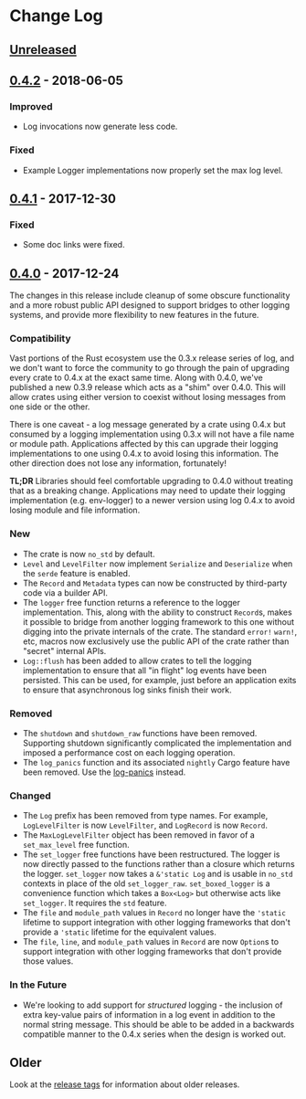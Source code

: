 # Change Log

## [Unreleased]

## [0.4.2] - 2018-06-05

### Improved

* Log invocations now generate less code.

### Fixed

* Example Logger implementations now properly set the max log level.

## [0.4.1] - 2017-12-30

### Fixed

* Some doc links were fixed.

## [0.4.0] - 2017-12-24

The changes in this release include cleanup of some obscure functionality and a more robust public
API designed to support bridges to other logging systems, and provide more flexibility to new
features in the future.

### Compatibility

Vast portions of the Rust ecosystem use the 0.3.x release series of log, and we don't want to force
the community to go through the pain of upgrading every crate to 0.4.x at the exact same time. Along
with 0.4.0, we've published a new 0.3.9 release which acts as a "shim" over 0.4.0. This will allow
crates using either version to coexist without losing messages from one side or the other.

There is one caveat - a log message generated by a crate using 0.4.x but consumed by a logging
implementation using 0.3.x will not have a file name or module path. Applications affected by this
can upgrade their logging implementations to one using 0.4.x to avoid losing this information. The
other direction does not lose any information, fortunately!

**TL;DR** Libraries should feel comfortable upgrading to 0.4.0 without treating that as a breaking
change. Applications may need to update their logging implementation (e.g. env-logger) to a newer
version using log 0.4.x to avoid losing module and file information.

### New

* The crate is now `no_std` by default.
* `Level` and `LevelFilter` now implement `Serialize` and `Deserialize` when the `serde` feature is
    enabled.
* The `Record` and `Metadata` types can now be constructed by third-party code via a builder API.
* The `logger` free function returns a reference to the logger implementation. This, along with the
    ability to construct `Record`s, makes it possible to bridge from another logging framework to
    this one without digging into the private internals of the crate. The standard `error!` `warn!`,
    etc, macros now exclusively use the public API of the crate rather than "secret" internal APIs.
* `Log::flush` has been added to allow crates to tell the logging implementation to ensure that all
    "in flight" log events have been persisted. This can be used, for example, just before an
    application exits to ensure that asynchronous log sinks finish their work.

### Removed

* The `shutdown` and `shutdown_raw` functions have been removed. Supporting shutdown significantly
    complicated the implementation and imposed a performance cost on each logging operation.
* The `log_panics` function and its associated `nightly` Cargo feature have been removed. Use the
    [log-panics](https://crates.io/crates/log-panics) instead.

### Changed

* The `Log` prefix has been removed from type names. For example, `LogLevelFilter` is now
    `LevelFilter`, and `LogRecord` is now `Record`.
* The `MaxLogLevelFilter` object has been removed in favor of a `set_max_level` free function.
* The `set_logger` free functions have been restructured. The logger is now directly passed to the
    functions rather than a closure which returns the logger. `set_logger` now takes a `&'static
    Log` and is usable in `no_std` contexts in place of the old `set_logger_raw`. `set_boxed_logger`
    is a convenience function which takes a `Box<Log>` but otherwise acts like `set_logger`. It
    requires the `std` feature.
* The `file` and `module_path` values in `Record` no longer have the `'static` lifetime to support
    integration with other logging frameworks that don't provide a `'static` lifetime for the
    equivalent values.
* The `file`, `line`, and `module_path` values in `Record` are now `Option`s to support integration
    with other logging frameworks that don't provide those values.

### In the Future

* We're looking to add support for *structured* logging - the inclusion of extra key-value pairs of
    information in a log event in addition to the normal string message. This should be able to be
    added in a backwards compatible manner to the 0.4.x series when the design is worked out.

## Older

Look at the [release tags] for information about older releases.

[Unreleased]: https://github.com/rust-lang-nursery/log/compare/0.4.2...HEAD
[0.4.2]: https://github.com/rust-lang-nursery/log/compare/0.4.1...0.4.2
[0.4.1]: https://github.com/rust-lang-nursery/log/compare/0.4.0...0.4.1
[0.4.0]: https://github.com/rust-lang-nursery/log/compare/0.3.8...0.4.0
[release tags]: https://github.com/rust-lang-nursery/log/releases
